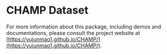 # CHAMP Dataset

For more information about this package, including demos and documentations, please consult the project website at [https://yujunmao1.github.io/CHAMP/](https://yujunmao1.github.io/CHAMP/).